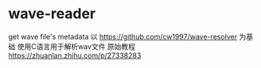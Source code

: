 # wave-reader
get wave file's metadata
以 https://github.com/cw1997/wave-resolver 为基础
使用C语言用于解析wav文件
原始教程 https://zhuanlan.zhihu.com/p/27338283
